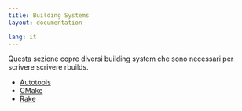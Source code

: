 ```yaml
---
title: Building Systems
layout: documentation

lang: it
---
```


Questa sezione copre diversi building system che sono necessari per scrivere scrivere rbuilds.

- [Autotools](/docs/en/packo/building-systems/autotools.html)
- [CMake](/docs/en/packo/building-systems/cmake.html)
- [Rake](/docs/en/packo/building-systems/rake.html)
